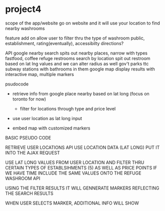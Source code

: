 # project4


scope of the app/website
    go on website and it will use your location to find nearby washrooms
    <!-- maybe a standard radius set up? -->

feature add on
    allow user to filter thru the type of washroom
        public, establishment, rating(eventually), accessibilty
    directions?

API
google nearby search
    spits out nearby places, narrow with types
        fastfood, coffee
refuge restrooms search by location
    spit out restroom based on lat lng values and we can alter radius as well
gov't
    parks
ttc
    subway stations with bathrooms in them
google map
    display results with interactive map, multiple markers



<!-- TO DO -->


psudocode
- retrieve info from google place nearby based on lat long (focus on toronto for now)
    - filter for locations through type and price level


- use user location as lat long input
- embed map with customized markers


BASIC PSEUDO CODE

RETRIEVE USER LOCATIONS API
    USE LOCATION DATA (LAT LONG) PUT IT INTO THE AJAX REQUEST 

USE LAT LONG VALUES FROM USER LOCATION AND FILTER THRU CERTAIN TYPES OF ESTABLSIHMENTS (5) AS WELL AS PRICE POINTS
IF WE HAVE TIME INCLUDE THE SAME VALUES ONTO THE REFUGE WASHROOM API

USING THE FILTER RESULTS IT WILL GENNERATE MARKERS REFLECTING THE SEARCH RESULTS

WHEN USER SELECTS MARKER, ADDITIONAL INFO WILL SHOW 





